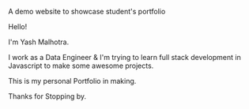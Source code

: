 A demo website to showcase student's portfolio

Hello!

I'm Yash Malhotra.

I work as a Data Engineer & I'm trying to learn full stack development in Javascript to make some awesome projects.

This is my personal Portfolio in making.

Thanks for Stopping by.
